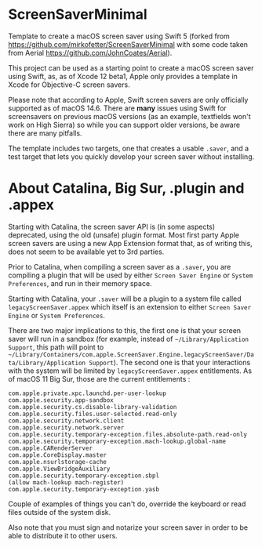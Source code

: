 # ScreenSaverMinimal

Template to create a macOS screen saver using Swift 5 (forked from https://github.com/mirkofetter/ScreenSaverMinimal with some code taken from Aerial https://github.com/JohnCoates/Aerial).

This project can be used as a starting point to create a macOS screen saver using Swift, as, as of Xcode 12 beta1, Apple only provides a template in Xcode for Objective-C screen savers. 

Please note that according to Apple, Swift screen savers are only officially supported as of macOS 14.6. There are **many** issues using Swift for screensavers on previous macOS versions (as an example, textfields won't work on High Sierra) so while you can support older versions, be aware there are many pitfalls. 

The template includes two targets, one that creates a usable `.saver`, and a test target that lets you quickly develop your screen saver without installing. 

# About Catalina, Big Sur, .plugin and .appex

Starting with Catalina, the screen saver API is (in some aspects) deprecated, using the old (unsafe) plugin format. Most first party Apple screen savers are using a new App Extension format that, as of writing this, does not seem to be available yet to 3rd parties. 

Prior to Catalina, when compiling a screen saver as a `.saver`, you are compiling a plugin that will be used by either `Screen Saver Engine` or `System Preferences`, and run in their memory space. 

Starting with Catalina, your `.saver` will be a plugin to a system file called `legacyScreenSaver.appex` which itself is an extension to either `Screen Saver Engine` or `System Preferences`. 

There are two major implications to this, the first one is that your screen saver will run in a sandbox (for example, instead of `~/Library/Application Support`, this path will point to `~/Library/Containers/com.apple.ScreenSaver.Engine.legacyScreenSaver/Data/Library/Application Support`). The second one is that your interactions with the system will be limited by `legacyScreenSaver.appex` entitlements. As of macOS 11 Big Sur, those are the current entitlements : 

```
com.apple.private.xpc.launchd.per-user-lookup
com.apple.security.app-sandbox
com.apple.security.cs.disable-library-validation
com.apple.security.files.user-selected.read-only
com.apple.security.network.client
com.apple.security.network.server
com.apple.security.temporary-exception.files.absolute-path.read-only
com.apple.security.temporary-exception.mach-lookup.global-name
com.apple.CARenderServer
com.apple.CoreDisplay.master
com.apple.nsurlstorage-cache
com.apple.ViewBridgeAuxiliary
com.apple.security.temporary-exception.sbpl
(allow mach-lookup mach-register)
com.apple.security.temporary-exception.yasb
```

Couple of examples of things you can't do, override the keyboard or read files outside of the system disk. 

Also note that you must sign and notarize your screen saver in order to be able to distribute it to other users. 
